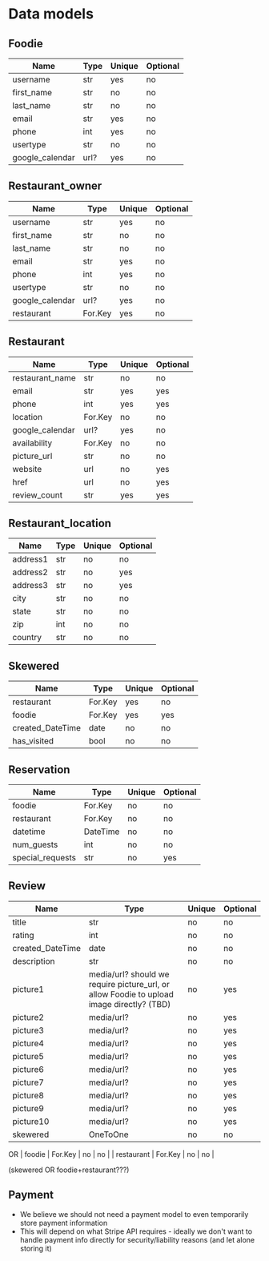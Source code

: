 # Data models

## Foodie
| Name            | Type    | Unique | Optional |
|-----------------|---------|--------|----------|
| username        | str     | yes    | no       |
| first_name      | str     | no     | no       |
| last_name       | str     | no     | no       |
| email           | str     | yes    | no       |
| phone           | int     | yes    | no       |
| usertype        | str     | no     | no       |
| google_calendar | url?    | yes    | no       |


## Restaurant_owner
| Name            | Type    | Unique | Optional |
|-----------------|---------|--------|----------|
| username        | str     | yes    | no       |
| first_name      | str     | no     | no       |
| last_name       | str     | no     | no       |
| email           | str     | yes    | no       |
| phone           | int     | yes    | no       |
| usertype        | str     | no     | no       |
| google_calendar | url?    | yes    | no       |
| restaurant      | For.Key | yes    | no       |

## Restaurant
| Name            | Type    | Unique | Optional |
|-----------------|---------|--------|----------|
| restaurant_name | str     | no     | no       |
| email           | str     | yes    | yes      |
| phone           | int     | yes    | yes      |
| location        | For.Key | no     | no       |
| google_calendar | url?    | yes    | no       |
| availability    | For.Key | no     | no       |
| picture_url     | str     | no     | no       |
| website         | url     | no     | yes      |
| href            | url     | no     | yes      |
| review_count    | str     | yes    | yes      |

## Restaurant_location
| Name            | Type    | Unique | Optional |
|-----------------|---------|--------|----------|
| address1        | str     | no     | no       |
| address2        | str     | no     | yes      |
| address3        | str     | no     | yes      |
| city            | str     | no     | no       |
| state           | str     | no     | no       |
| zip             | int     | no     | no       |
| country         | str     | no     | no       |


## Skewered
| Name            | Type    | Unique | Optional |
|-----------------|---------|--------|----------|
| restaurant      | For.Key | yes    | no       |
| foodie          | For.Key | yes    | yes      |
| created_DateTime| date    | no     | no       |
| has_visited     | bool    | no     | no       |

## Reservation
| Name            | Type    | Unique | Optional |
|-----------------|---------|--------|----------|
| foodie          | For.Key | no     | no       |
| restaurant      | For.Key | no     | no       |
| datetime        | DateTime| no     | no       |
| num_guests      | int     | no     | no       |
| special_requests| str     | no     | yes      |

## Review
| Name            | Type    | Unique | Optional |
|-----------------|---------|--------|----------|
| title           | str     | no     | no       |
| rating          | int     | no     | no       |
| created_DateTime| date    | no     | no       |
| description     | str     | no     | no       |
| picture1        |media/url? should we require picture_url, or allow Foodie to upload image directly? (TBD)| no    | yes      |
| picture2        |media/url?| no    | yes      |
| picture3        |media/url?| no    | yes      |
| picture4        |media/url?| no    | yes      |
| picture5        |media/url?| no    | yes      |
| picture6        |media/url?| no    | yes      |
| picture7        |media/url?| no    | yes      |
| picture8        |media/url?| no    | yes      |
| picture9        |media/url?| no    | yes      |
| picture10       |media/url?| no    | yes      |
| skewered        | OneToOne| no     | no       |
OR
| foodie          | For.Key | no     | no       |
| restaurant      | For.Key | no     | no       |

(skewered OR foodie+restaurant???)


## Payment
- We believe we should not need a payment model to even temporarily store payment information
- This will depend on what Stripe API requires - ideally we don't want to handle payment info directly for security/liability reasons (and let alone storing it)

